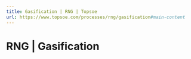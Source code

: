```yaml
---
title: Gasification | RNG | Topsoe
url: https://www.topsoe.com/processes/rng/gasification#main-content
---
```


# RNG | Gasification